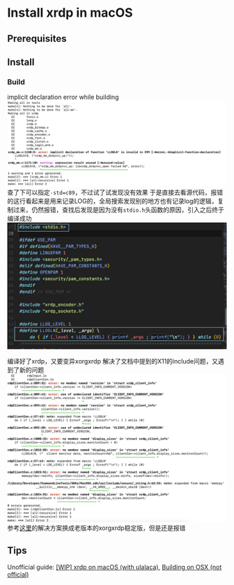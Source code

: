 # Install xrdp in macOS
## Prerequisites


## Install
### Build
implicit declaration error while building
![](../../../imgs/2023-12-22-09-47-26.png)
查了下可以指定`-std=c89`，不过试了试发现没有效果
于是直接去看源代码，报错的这行看起来是用来记录LOG的，全局搜索发现别的地方也有记录log的逻辑，复制过来，仍然报错，查找后发现是因为没有`stdio.h`头函数的原因，引入之后终于编译成功
![](../../../imgs/2023-12-22-10-08-52.png)

编译好了xrdp，又要变异xorgxrdp
解决了文档中提到的X11的include问题，又遇到了新的问题
![](../../../imgs/2023-12-22-10-34-00.png)
参考[这里](https://forums.opensuse.org/t/leap-15-4-xorgxrdp-problem-with-make/152223)的解决方案换成老版本的xorgxrdp稳定版，但是还是报错

## Tips
Unofficial guide: [[WIP] xrdp on macOS (with ulalaca)](https://github.com/neutrinolabs/xrdp/wiki/%5BWIP%5D-xrdp-on-macOS-(with-ulalaca)), [Building on OSX (not official)](https://github.com/neutrinolabs/xrdp/wiki/Building-on-OSX-(not-official))